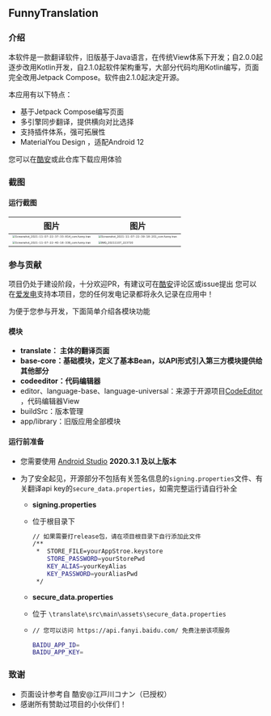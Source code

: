 ## FunnyTranslation

### 介绍

本软件是一款翻译软件，旧版基于Java语言，在传统View体系下开发；自2.0.0起逐步改用Kotlin开发，自2.1.0起软件架构重写，大部分代码均用Kotlin编写，页面完全改用Jetpack Compose。软件由2.1.0起决定开源。

本应用有以下特点：

- 基于Jetpack Compose编写页面
- 多引擎同步翻译，提供横向对比选择
- 支持插件体系，强可拓展性
- MaterialYou Design ，适配Android 12

您可以在[酷安](https://www.coolapk.com/apk/com.funny.translation)或此仓库下载应用体验



### 截图

#### 运行截图

| 图片                                                         | 图片                                                         |
| ------------------------------------------------------------ | ------------------------------------------------------------ |
| <img src="https://gitee.com/funnysaltyfish/blog-drawing-bed/raw/master/img/202111102032441.jpg" alt="Screenshot_2021-11-07-22-37-33-814_com.funny.tran" style="zoom:33%;" /> | <img src="https://gitee.com/funnysaltyfish/blog-drawing-bed/raw/master/img/202111102032313.jpg" alt="Screenshot_2021-11-07-22-39-18-201_com.funny.tran" style="zoom:33%;" /> |
| <img src="https://gitee.com/funnysaltyfish/blog-drawing-bed/raw/master/img/202111102033517.jpg" alt="Screenshot_2021-11-07-22-40-16-339_com.funny.tran" style="zoom:33%;" /> | <img src="https://gitee.com/funnysaltyfish/blog-drawing-bed/raw/master/img/202111102033976.jpg" alt="IMG_20211107_223720" style="zoom:33%;" /> |


### 参与贡献

项目仍处于建设阶段，十分欢迎PR，有建议可在[酷安](https://www.coolapk.com/apk/com.funny.translation)评论区或issue提出
您可以在[爱发电](https://afdian.net/@funnysaltyfish?tab=home)支持本项目，您的任何发电记录都将永久记录在应用中！

为便于您参与开发，下面简单介绍各模块功能

#### 模块

- **translate： 主体的翻译页面**
- **base-core：基础模块，定义了基本Bean，以API形式引入第三方模块提供给其他部分**
- **codeeditor：代码编辑器**
- editor、language-base、language-universal：来源于开源项目[CodeEditor](https://github.com/Rosemoe/CodeEditor) ，代码编辑器View
- buildSrc：版本管理
- app/library：旧版应用全部模块



#### 运行前准备

- 您需要使用 [Android Studio](https://developer.android.google.cn/studio/)  **2020.3.1 及以上版本**

- 为了安全起见，开源部分不包括有关签名信息的`signing.properties`文件、有关翻译api key的`secure_data.properties`，如需完整运行请自行补全

  - **signing.properties**

  - 位于根目录下

    ```bash
    // 如果需要打release包，请在项目根目录下自行添加此文件
    /**
     *  STORE_FILE=yourAppStroe.keystore
        STORE_PASSWORD=yourStorePwd
        KEY_ALIAS=yourKeyAlias
        KEY_PASSWORD=yourAliasPwd
     */
    ```

  - **secure_data.properties**

  - 位于 `\translate\src\main\assets\secure_data.properties`

  - ```bash
    // 您可以访问 https://api.fanyi.baidu.com/ 免费注册该项服务
    
    BAIDU_APP_ID=
    BAIDU_APP_KEY=
    ```



### 致谢

- 页面设计参考自 酷安@江戸川コナン（已授权）
- 感谢所有赞助过项目的小伙伴们！